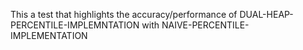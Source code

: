 This a test that highlights the accuracy/performance  of DUAL-HEAP-PERCENTILE-IMPLEMNTATION with NAIVE-PERCENTILE-IMPLEMENTATION
